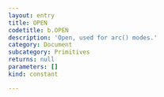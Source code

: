 ```yaml
---
layout: entry
title: OPEN
codetitle: b.OPEN
description: 'Open, used for arc() modes.'
category: Document
subcategory: Primitives
returns: null
parameters: []
kind: constant

---
```

